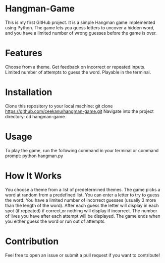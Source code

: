 # Hangman-Game
This is my first GitHub project. It is a simple Hangman game implemented using Python. The game lets you guess letters to uncover a hidden word, and you have a limited number of wrong guesses before the game is over.

# Features
Choose from a theme.
Get feedback on incorrect or repeated inputs.
Limited number of attempts to guess the word.
Playable in the terminal.

# Installation
Clone this repository to your local machine:
git clone https://github.com/ceekanu/hangman-game.git
Navigate into the project directory:
cd hangman-game

# Usage
To play the game, run the following command in your terminal or command prompt:
python hangman.py

# How It Works
You choose a theme from a list of predetermined themes.
The game picks a word at random from a predefined list.
You can enter a letter to try to guess the word.
You have a limited number of incorrect guesses (usually 3 more than the length of the word).
After each guess the letter will display in each spot (if repeated) if correct,or nothing will display if incorrect.
The number of lives you have after each attempt will be displayed.
The game ends when you either guess the word or run out of attempts.

# Contribution
Feel free to open an issue or submit a pull request if you want to contribute!

